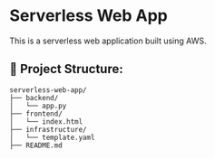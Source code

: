 
# Serverless Web App

This is a serverless web application built using AWS.

## 📂 Project Structure:
```
serverless-web-app/
├── backend/
│   └── app.py
├── frontend/
│   └── index.html
├── infrastructure/
│   └── template.yaml
├── README.md
```


